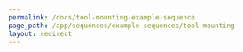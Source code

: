 ```yaml
---
permalink: /docs/tool-mounting-example-sequence
page_path: /app/sequences/example-sequences/tool-mounting
layout: redirect
---
```

